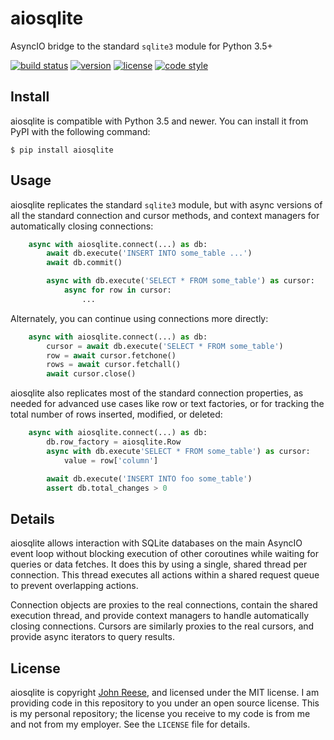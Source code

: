 aiosqlite
=========

AsyncIO bridge to the standard `sqlite3` module for Python 3.5+

[![build status](https://travis-ci.org/jreese/aiosqlite.svg?branch=master)](https://travis-ci.org/jreese/aiosqlite)
[![version](https://img.shields.io/pypi/v/aiosqlite.svg)](https://pypi.org/project/aiosqlite)
[![license](https://img.shields.io/pypi/l/aiosqlite.svg)](https://github.com/jreese/aiosqlite/blob/master/LICENSE)
[![code style](https://img.shields.io/badge/code%20style-black-000000.svg)](https://github.com/ambv/black)


Install
-------

aiosqlite is compatible with Python 3.5 and newer.
You can install it from PyPI with the following command:

    $ pip install aiosqlite


Usage
-----

aiosqlite replicates the standard `sqlite3` module, but with async versions
of all the standard connection and cursor methods, and context managers for
automatically closing connections:

```python
    async with aiosqlite.connect(...) as db:
        await db.execute('INSERT INTO some_table ...')
        await db.commit()

        async with db.execute('SELECT * FROM some_table') as cursor:
            async for row in cursor:
                ...
```

Alternately, you can continue using connections more directly:

```python
    async with aiosqlite.connect(...) as db:
        cursor = await db.execute('SELECT * FROM some_table')
        row = await cursor.fetchone()
        rows = await cursor.fetchall()
        await cursor.close()
```

aiosqlite also replicates most of the standard connection properties, as needed
for advanced use cases like row or text factories, or for tracking the total
number of rows inserted, modified, or deleted:

```python
    async with aiosqlite.connect(...) as db:
        db.row_factory = aiosqlite.Row
        async with db.execute'SELECT * FROM some_table') as cursor:
            value = row['column']

        await db.execute('INSERT INTO foo some_table')
        assert db.total_changes > 0
```


Details
-------

aiosqlite allows interaction with SQLite databases on the main AsyncIO event
loop without blocking execution of other coroutines while waiting for queries
or data fetches.  It does this by using a single, shared thread per connection.
This thread executes all actions within a shared request queue to prevent
overlapping actions.

Connection objects are proxies to the real connections, contain the shared
execution thread, and provide context managers to handle automatically closing
connections.  Cursors are similarly proxies to the real cursors, and provide
async iterators to query results.


License
-------

aiosqlite is copyright [John Reese](https://jreese.sh), and licensed under the
MIT license.  I am providing code in this repository to you under an open source
license.  This is my personal repository; the license you receive to my code
is from me and not from my employer. See the `LICENSE` file for details.
